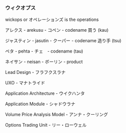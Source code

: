 ### ウィクオプス
wickops or オペレーションズ is the operations

アレクス - arekusu - コペン - codename 買う (kau)

ジャスティン - jasutin - クーパー - codename 造り手 (tsu)

ペタ - pehta - チェ　- codename (tau)

ネイサン - neisan - ボーリン - product


Lead Design - フラフクスラナ　

UXO - マナトライド　

Application Architecture - ウイクハンタ

Application Module - シャドウラナ

Volume Price Analysis Model - アンナ・クーリング

Options Trading Unit - リー・ローウェル






